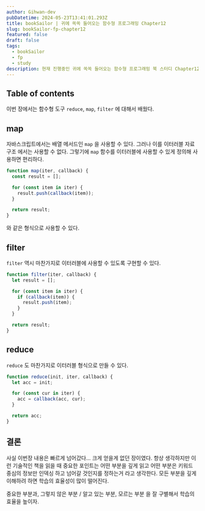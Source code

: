 ```yaml
---
author: Gihwan-dev
pubDatetime: 2024-05-23T13:41:01.293Z
title: bookSailor | 귀에 쏙쏙 들어오는 함수형 프로그래밍 Chapter12
slug: bookSailor-fp-chapter12
featured: false
draft: false
tags:
  - bookSailor
  - fp
  - study
description: 현재 진행중인 귀에 쏙쏙 들어오는 함수형 프로그래밍 북 스터디 Chapter12 요약본입니다.
---
```


## Table of contents

이번 장에서는 함수형 도구 `reduce`, `map`, `filter` 에 대해서 배웠다.

## map

자바스크립트에서는 배열 메서드인 `map` 을 사용할 수 있다. 그러나 이를 이터러블 자료구조 에서는 사용할 수 없다. 그렇기에 `map` 함수를 이터러블에 사용할 수 있게 정의해 사용하면 편리하다.

```js
function map(iter, callback) {
  const result = [];

  for (const item in iter) {
    result.push(callback(item));
  }

  return result;
}
```

와 같은 형식으로 사용할 수 있다.

## filter

`filter` 역시 마찬가지로 이터러블에 사용할 수 있도록 구현할 수 있다.

```js
function filter(iter, callback) {
  let result = [];

  for (const item in iter) {
    if (callback(item)) {
      result.push(item);
    }
  }

  return result;
}
```

## reduce

`reduce` 도 마찬가지로 이터러블 형식으로 만들 수 있다.

```js
function reduce(init, iter, callback) {
  let acc = init;

  for (const cur in iter) {
    acc = callback(acc, cur);
  }

  return acc;
}
```

## 결론

사실 이번장 내용은 빠르게 넘어갔다... 크게 얻을게 없던 장이였다. 항상 생각하지만 이런 기술적인 책을 읽을 때 중요한 포인트는 어떤 부분을 깊게 읽고 어떤 부분은 키워드 중심의 정보만 인덱싱 하고 넘어갈 것인지를 정하는거 라고 생각한다. 모든 부분을 깊게 이해하려 하면 학습의 효율성이 많이 떨어진다.

중요한 부분과, 그렇지 않은 부분 / 알고 있는 부분, 모르는 부분 을 잘 구별해서 학습의 효율을 높이자.
